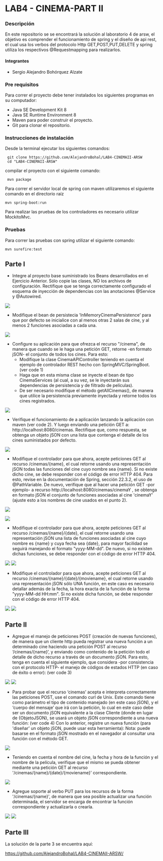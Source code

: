 
# LAB4 - CINEMA-PART II
### Descripción

En este repositorio se se encontrará la solución al laboratorio 4
de arsw, el objetivo es comprender el funcionamiento de spring y el
diseño de api rest, el cual usa los verbos del protocolo Http
GET,POST,PUT,DELETE y spring utiliza los respectivos @Requestmapping
para realizarlos.

#### Integrantes
- Sergio Alejandro Bohórquez Alzate

### Pre requisitos

Para correr el proyecto debe tener instalados los siguientes programas
en su computador:

- Java SE Development Kit 8
- Java SE Runtime Environment 8
- Maven para poder construir el proyecto.
- Git para clonar el repositorio. 

### Instrucciones de instalación

Desde la terminal ejecutar los siguientes comandos:
```
 git clone https://github.com/AlejandroBohal/LAB4-CINEMAII-ARSW
 cd "LAB4-CINEMAII-ARSW" 
```
compilar el proyecto con el siguiente comando:
```
 mvn package
```
Para correr el servidor local de spring con maven utilizaremos 
el siguiente comando en el directorio raíz
```
mvn spring-boot:run
```
Para realizar las pruebas de los controladores es necesario utilizar
MockitoMvc.
### Pruebas

Para correr las pruebas con spring utilizar el siguiente comando:
```
mvn surefire:test
```

## Parte I

- Integre al proyecto base suministrado los 
Beans desarrollados en el Ejercicio Anterior.
 Sólo copie las clases, NO los archivos 
 de configuración. Rectifique que se 
 tenga correctamente configurado el 
 esquema de inyección de dependencias
  con las anotaciones @Service y @Autowired.
  
![](https://media.discordapp.net/attachments/352624122301513730/752726281753329684/unknown.png?width=569&height=475)

- Modifique el bean de persistecia 'InMemoryCinemaPersistence' para que por defecto se inicialice con al menos otras 2 salas de cine, y al menos 2 funciones asociadas a cada una.

![](https://media.discordapp.net/attachments/352624122301513730/752726736684187728/unknown.png?width=891&height=475)

- Configure su aplicación para que ofrezca el recurso "/cinema", de manera que cuando se le haga una petición GET, retorne -en formato jSON- el conjunto de todos los cines. 
Para esto:
  - Modifique la clase CinemaAPIController teniendo en cuenta el ejemplo de controlador REST hecho con SpringMVC/SpringBoot. (ver code 1)
  - Haga que en esta misma clase se inyecte el bean de tipo CinemaServices (al cual, a su vez, se le inyectarán sus dependencias de persistencia y de filtrado de películas).
  - De ser necesario modifique el método getAllCinemas(), de manera que utilice la persistencia previamente inyectada y retorne todos los cines registrados.

![](https://media.discordapp.net/attachments/352624122301513730/752727847134822450/unknown.png?width=1026&height=461)

- Verifique el funcionamiento de a aplicación lanzando la aplicación con maven (ver code 2). Y luego enviando una petición GET a:  http://localhost:8080/cinemas. Rectifique que, como respuesta, se obtenga un objeto jSON con una lista que contenga el detalle de los cines suministados por defecto.

![](https://media.discordapp.net/attachments/352624122301513730/752729223277314148/unknown.png?width=604&height=475)

- Modifique el controlador para que ahora, acepte peticiones GET al recurso /cinemas/{name}, el cual retorne usando una representación jSON todas las funciones del cine cuyo nombre sea {name}. Si no existe dicho cine, se debe responder con el código de error HTTP 404. Para esto, revise en la documentación de Spring, sección 22.3.2, el uso de @PathVariable. De nuevo, verifique que al hacer una petición GET -por ejemplo- a recurso http://localhost:8080/cinemas/cinemaY , se obtenga en formato jSON el conjunto de funciones asociadas al cine 'cinemaY' (ajuste esto a los nombres de cine usados en el punto 2).

![](https://media.discordapp.net/attachments/352624122301513730/752729814116466778/unknown.png?width=733&height=475)

![](https://media.discordapp.net/attachments/352624122301513730/752729898451337226/unknown.png)

- Modifique el controlador para que ahora, acepte peticiones GET al recurso /cinemas/{name}/{date}, el cual retorne usando una representación jSON una lista de funciones asociadas al cine cuyo nombre es {name} y cuya fecha sea {date}, para mayor facilidad se seguirá manejando el formato "yyyy-MM-dd". De nuevo, si no existen dichas funciones, se debe responder con el código de error HTTP 404.

![](https://media.discordapp.net/attachments/352624122301513730/752730763417485382/unknown.png?width=1026&height=367)
![](https://media.discordapp.net/attachments/352624122301513730/752731299902652556/unknown.png)

- Modifique el controlador para que ahora, acepte peticiones GET al recurso /cinemas/{name}/{date}/{moviename}, el cual retorne usando una representación jSON sólo UNA función, en este caso es necesario detallar además de la fecha, la hora exacta de la función de la forma "yyyy-MM-dd HH:mm". Si no existe dicha función, se debe responder con el código de error HTTP 404.

![](https://media.discordapp.net/attachments/352624122301513730/752732849962221628/unknown.png?width=1026&height=385)
![](https://media.discordapp.net/attachments/352624122301513730/752732463884795974/unknown.png)

## Parte II

- Agregue el manejo de peticiones POST (creación de nuevas funciones), de manera que un cliente http pueda registrar una nueva función a un determinado cine haciendo una petición POST al recurso ‘/cinemas/{name}’, y enviando como contenido de la petición todo el detalle de dicho recurso a través de un documento jSON. Para esto, tenga en cuenta el siguiente ejemplo, que considera -por consistencia con el protocolo HTTP- el manejo de códigos de estados HTTP (en caso de éxito o error): (ver code 3)

![](https://media.discordapp.net/attachments/352624122301513730/752736526235861112/unknown.png?width=1026&height=367)
![](https://media.discordapp.net/attachments/352624122301513730/752736249625968640/unknown.png?width=421&height=475)

- Para probar que el recurso ‘cinemas’ acepta e interpreta correctamente las peticiones POST, use el comando curl de Unix. Este comando tiene como parámetro el tipo de contenido manejado (en este caso jSON), y el ‘cuerpo del mensaje’ que irá con la petición, lo cual en este caso debe ser un documento jSON equivalente a la clase Cliente (donde en lugar de {ObjetoJSON}, se usará un objeto jSON correspondiente a una nueva función: (ver code 4) Con lo anterior, registre un nueva función (para 'diseñar' un objeto jSON, puede usar esta herramienta): Nota: puede basarse en el formato jSON mostrado en el navegador al consultar una función con el método GET.

![](https://media.discordapp.net/attachments/352624122301513730/752739441688182794/unknown.png?width=1026&height=250)

- Teniendo en cuenta el nombre del cine, la fecha y hora de la función y el nombre de la película, verifique que el mismo se pueda obtener mediante una petición GET al recurso '/cinemas/{name}/{date}/{moviename}' correspondiente.

![](https://media.discordapp.net/attachments/352624122301513730/752741617361879121/unknown.png?width=539&height=475)

- Agregue soporte al verbo PUT para los recursos de la forma '/cinemas/{name}', de manera que sea posible actualizar una función determinada, el servidor se encarga de encontrar la función correspondiente y actualizarla o crearla.

![](https://media.discordapp.net/attachments/352624122301513730/752743396938088478/unknown.png?width=1026&height=367)
![](https://cdn.discordapp.com/attachments/352624122301513730/752742917399117824/unknown.png)

## Parte III

La solución de la parte 3 se encuentra aquí:

https://github.com/AlejandroBohal/LAB4-CINEMAII-ARSW/